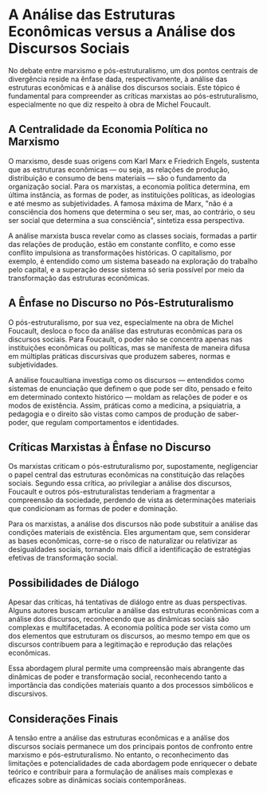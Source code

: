 
# A Análise das Estruturas Econômicas versus a Análise dos Discursos Sociais

No debate entre marxismo e pós-estruturalismo, um dos pontos centrais de divergência reside na ênfase dada, respectivamente, à análise das estruturas econômicas e à análise dos discursos sociais. Este tópico é fundamental para compreender as críticas marxistas ao pós-estruturalismo, especialmente no que diz respeito à obra de Michel Foucault.

## A Centralidade da Economia Política no Marxismo

O marxismo, desde suas origens com Karl Marx e Friedrich Engels, sustenta que as estruturas econômicas — ou seja, as relações de produção, distribuição e consumo de bens materiais — são o fundamento da organização social. Para os marxistas, a economia política determina, em última instância, as formas de poder, as instituições políticas, as ideologias e até mesmo as subjetividades. A famosa máxima de Marx, "não é a consciência dos homens que determina o seu ser, mas, ao contrário, o seu ser social que determina a sua consciência", sintetiza essa perspectiva.

A análise marxista busca revelar como as classes sociais, formadas a partir das relações de produção, estão em constante conflito, e como esse conflito impulsiona as transformações históricas. O capitalismo, por exemplo, é entendido como um sistema baseado na exploração do trabalho pelo capital, e a superação desse sistema só seria possível por meio da transformação das estruturas econômicas.

## A Ênfase no Discurso no Pós-Estruturalismo

O pós-estruturalismo, por sua vez, especialmente na obra de Michel Foucault, desloca o foco da análise das estruturas econômicas para os discursos sociais. Para Foucault, o poder não se concentra apenas nas instituições econômicas ou políticas, mas se manifesta de maneira difusa em múltiplas práticas discursivas que produzem saberes, normas e subjetividades.

A análise foucaultiana investiga como os discursos — entendidos como sistemas de enunciação que definem o que pode ser dito, pensado e feito em determinado contexto histórico — moldam as relações de poder e os modos de existência. Assim, práticas como a medicina, a psiquiatria, a pedagogia e o direito são vistas como campos de produção de saber-poder, que regulam comportamentos e identidades.

## Críticas Marxistas à Ênfase no Discurso

Os marxistas criticam o pós-estruturalismo por, supostamente, negligenciar o papel central das estruturas econômicas na constituição das relações sociais. Segundo essa crítica, ao privilegiar a análise dos discursos, Foucault e outros pós-estruturalistas tenderiam a fragmentar a compreensão da sociedade, perdendo de vista as determinações materiais que condicionam as formas de poder e dominação.

Para os marxistas, a análise dos discursos não pode substituir a análise das condições materiais de existência. Eles argumentam que, sem considerar as bases econômicas, corre-se o risco de naturalizar ou relativizar as desigualdades sociais, tornando mais difícil a identificação de estratégias efetivas de transformação social.

## Possibilidades de Diálogo

Apesar das críticas, há tentativas de diálogo entre as duas perspectivas. Alguns autores buscam articular a análise das estruturas econômicas com a análise dos discursos, reconhecendo que as dinâmicas sociais são complexas e multifacetadas. A economia política pode ser vista como um dos elementos que estruturam os discursos, ao mesmo tempo em que os discursos contribuem para a legitimação e reprodução das relações econômicas.

Essa abordagem plural permite uma compreensão mais abrangente das dinâmicas de poder e transformação social, reconhecendo tanto a importância das condições materiais quanto a dos processos simbólicos e discursivos.

## Considerações Finais

A tensão entre a análise das estruturas econômicas e a análise dos discursos sociais permanece um dos principais pontos de confronto entre marxismo e pós-estruturalismo. No entanto, o reconhecimento das limitações e potencialidades de cada abordagem pode enriquecer o debate teórico e contribuir para a formulação de análises mais complexas e eficazes sobre as dinâmicas sociais contemporâneas.
```
